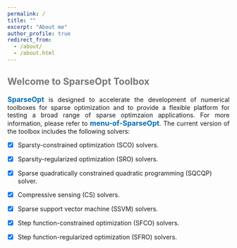 ```yaml
---
permalink: /
title: ""
excerpt: "About me"
author_profile: true
redirect_from: 
  - /about/
  - /about.html
---
```


<style>
a:link {
  text-decoration: none;
}

a:visited {
  text-decoration: none;
}

a:hover {
  text-decoration: underline;
}

a:active {
  text-decoration: underline;
}
</style>

##  <span style="color:#777777"><b> Welcome to SparseOpt Toolbox</b></span> 

<div style="text-align:justify">  
<a style="font-size: 16px; font-weight: bold;color:#006DB0" href="https://github.com/ShenglongZhou/CSpack" target="_blank">SparseOpt</a> is designed to accelerate the development of numerical toolboxes for sparse optimization and to provide a flexible platform for testing a broad range of sparse optimzaion applications. For more information, please refer to <a style="font-size: 16px; font-weight: bold;color:#006DB0" href="" target="_blank">menu-of-SparseOpt</a>.  The current version of the toolbox includes the following solvers:
</div>
 
- [x] Sparsty-constrained optimization (SCO) solvers.
- [x] Sparsity-regularized optimization (SRO) solvers.
- [x] Sparse quadratically constrained quadratic programming (SQCQP) solver.
- [x] Compressive sensing (CS) solvers.
- [x] Sparse support vector machine (SSVM) solvers.
- [x] Step function-constrained optimization (SFCO) solvers.
- [x] Step function-regularized optimization (SFRO) solvers.

